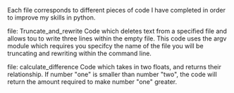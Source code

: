 Each file corresponds to different pieces of code I have completed in order to improve my skills in python.

file: Truncate_and_rewrite
Code which deletes text from a specified file and allows tou to write three lines within the empty file.
This code uses the argv module which requires you specifcy the name of the file you will be truncating and rewriting within the command line.

file: calculate_difference
Code which takes in two floats, and returns their relationship. If number "one" is smaller than number "two", the code will return the amount required to make number "one" greater.
